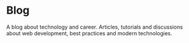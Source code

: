 # Blog

A blog about technology and career.
Articles, tutorials and discussions about web development, best practices and modern technologies.
